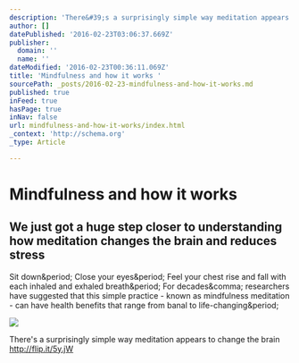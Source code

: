 ```yaml
---
description: 'There&#39;s a surprisingly simple way meditation appears to change the brain http://flip.it/5y.jW'
author: []
datePublished: '2016-02-23T03:06:37.669Z'
publisher:
  domain: ''
  name: ''
dateModified: '2016-02-23T00:36:11.069Z'
title: 'Mindfulness and how it works '
sourcePath: _posts/2016-02-23-mindfulness-and-how-it-works.md
published: true
inFeed: true
hasPage: true
inNav: false
url: mindfulness-and-how-it-works/index.html
_context: 'http://schema.org'
_type: Article

---
```

# Mindfulness and how it works 

<article style=""><h1>We just got a huge step closer to understanding how meditation changes the brain and reduces stress</h1><p>Sit down&amp;period; Close your eyes&amp;period; Feel your chest rise and fall with each inhaled and exhaled breath&amp;period; For decades&amp;comma; researchers have suggested that this simple practice - known as mindfulness meditation - can have health benefits that range from banal to life-changing&amp;period;</p><img src="http://static3.businessinsider.com/image/56855ae6e6183e50008b6198-4523-3392/woman%20writing%20thinking.jpg" /></article>

There's a surprisingly simple way meditation appears to change the brain http://flip.it/5y.jW